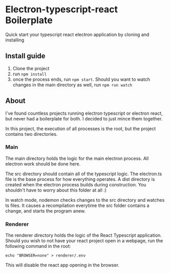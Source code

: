 # Electron-typescript-react Boilerplate
Quick start your typescript react electron application by cloning and installing

## Install guide 

1. Clone the project
2. run `npm install`
3. once the process ends, run `npm start`. Should you want to watch changes in the main directory as well, run `npm run watch`

## About

I've found countless projects running electron typescript or electron react, but never had a boilerplate for both. I decided to just mince them together.

In this project, the execution of all processes is the root, but the project contains two directories.

### Main
The main directory holds the logic for the main electron process. All electron work should be done here.

The src directory should contain all of the typescript logic. The electron.ts file is the base process for how everything operates.
A dist directory is created when the electron process builds during construction. You shouldn't have to worry about this folder at all :)

In watch mode, nodemon checks changes to the src directory and watches ts files. It causes a recompilation everytime the src folder contains a change, and starts the program anew.

### Renderer
The renderer directory holds the logic of the React Typescript application. Should you wish to not have your react project open in a webpage, run the following command in the root:
```
echo "BROWSER=none" > renderer/.env
```
This will disable the react app opening in the browser.

